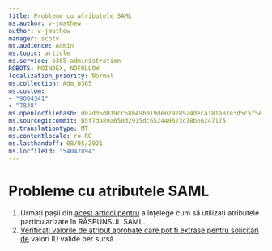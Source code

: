 ```yaml
---
title: Probleme cu atributele SAML
ms.author: v-jmathew
author: v-jmathew
manager: scotv
ms.audience: Admin
ms.topic: article
ms.service: o365-administration
ROBOTS: NOINDEX, NOFOLLOW
localization_priority: Normal
ms.collection: Adm_O365
ms.custom:
- "9004341"
- "7838"
ms.openlocfilehash: d02dd5d019cc68b49b019dee2928924deca181a87e3d5c5f5e7689a8eb5664e2
ms.sourcegitcommit: b5f7da89a650d2915dc652449623c78be6247175
ms.translationtype: MT
ms.contentlocale: ro-RO
ms.lasthandoff: 08/05/2021
ms.locfileid: "54042894"
---
```

# <a name="issues-with-saml-attributes"></a>Probleme cu atributele SAML

1. Urmați pașii din [acest articol pentru](https://docs.microsoft.com/answers/questions/99054/how-to-use-custom-attributes-in-saml-response.html) a înțelege cum să utilizați atributele particularizate în RĂSPUNSUL SAML.
2. [Verificați valorile de atribut aprobate care pot fi extrase pentru solicitări de](https://docs.microsoft.com/azure/active-directory/develop/active-directory-claims-mapping#table-3-valid-id-values-per-source) valori ID valide per sursă.
